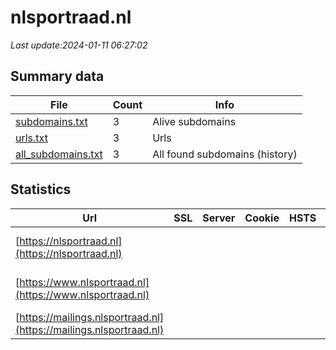 # nlsportraad.nl
*Last update:2024-01-11 06:27:02*
## Summary data
| File       | Count | Info |
|------------|-------|------|
|[subdomains.txt](/data/nlsportraad/subdomains.txt)|3|Alive subdomains|
|[urls.txt](/data/nlsportraad/urls.txt)|3|Urls|
|[all_subdomains.txt](/data/nlsportraad/all_subdomains.txt)|3|All found subdomains (history)|
## Statistics
| Url | SSL | Server | Cookie | HSTS | CSP | XFO | XXP | RP | Tech |
|------------|-------|------|------|------|------|------|------|------|------|
|[https://nlsportraad.nl](https://nlsportraad.nl)| | | | | | | |:white_check_mark: |HSTS IIS:10.0 Window...|
|[https://www.nlsportraad.nl](https://www.nlsportraad.nl)| | | | | | | |:white_check_mark: |HSTS IIS:10.0 Window...|
|[https://mailings.nlsportraad.nl](https://mailings.nlsportraad.nl)| | | | | | | |:white_check_mark: |HSTS|